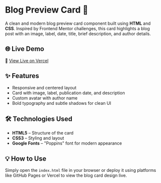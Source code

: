 # Blog Preview Card 📰

A clean and modern blog preview card component built using **HTML** and **CSS**. Inspired by Frontend Mentor challenges, this card highlights a blog post with an image, label, date, title, brief description, and author details.

## 🌐 Live Demo

🔗 [View Live on Vercel](https://blog-preview-card-indol-rho.vercel.app/)

## ✨ Features

- Responsive and centered layout
- Card with image, label, publication date, and description
- Custom avatar with author name
- Bold typography and subtle shadows for clean UI

## 🛠️ Technologies Used

- **HTML5** – Structure of the card  
- **CSS3** – Styling and layout  
- **Google Fonts** – "Poppins" font for modern appearance

## 💡 How to Use

Simply open the `index.html` file in your browser or deploy it using platforms like GitHub Pages or Vercel to view the blog card design live.
